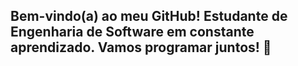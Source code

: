 ## Bem-vindo(a) ao meu GitHub! Estudante de Engenharia de Software em constante aprendizado. Vamos programar juntos! 👋

<!--
**yuriraphaelmaia/Yuriraphaelmaia** is a ✨ _special_ ✨ repository because its `README.md` (this file) appears on your GitHub profile.

Entusiasta de tecnologia e sempre em busca de aprender algo novo. Atualmente, mergulhado no mundo do desenvolvimento de software. Acredito no poder do código para transformar ideias em realidade e estou empolgado para compartilhar minha jornada com você. Vamos codar!
-->
